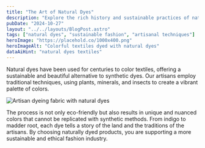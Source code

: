 ```yaml
---
title: "The Art of Natural Dyes"
description: "Explore the rich history and sustainable practices of natural dyeing techniques used by our artisans."
pubDate: "2024-10-27"
layout: "../../layouts/BlogPost.astro"
tags: ["natural dyes", "sustainable fashion", "artisanal techniques"]
heroImage: "https://placehold.co/1000x400.png"
heroImageAlt: "Colorful textiles dyed with natural dyes"
dataAiHint: "natural dyes textiles"
---
```


Natural dyes have been used for centuries to color textiles, offering a sustainable and beautiful alternative to synthetic dyes. Our artisans employ traditional techniques, using plants, minerals, and insects to create a vibrant palette of colors. 

<img src="https://placehold.co/800x600.png" alt="Artisan dyeing fabric with natural dyes" data-ai-hint="artisan dyeing fabric" class="rounded-lg shadow-md my-4 mx-auto"/>

The process is not only eco-friendly but also results in unique and nuanced colors that cannot be replicated with synthetic methods. From indigo to madder root, each dye tells a story of the land and the traditions of the artisans. By choosing naturally dyed products, you are supporting a more sustainable and ethical fashion industry.
